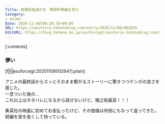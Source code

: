 ```yaml
---
Title: 劇場版鬼滅の刃　無限列車編を見た
Category:
- anime
Date: 2020-11-08T00:28:35+09:00
URL: https://asuforce.hatenablog.com/entry/2020/11/08/002835
EditURL: https://blog.hatena.ne.jp/asuforcegt/asuforce.hatenablog.com/atom/entry/26006613650152798
---
```


[:contents]

###  儚い

[f:id:asuforcegt:20201108002647j:plain]

アニメの最終話からスッとそのまま繋がるストーリーに驚きつつテンポの良さを感じた。  
一息ついた後の...  
これ以上はネタバレになるから話せないけど、猪之助最高！！！

集英社の映画に初めてお金払ったけど、その価値は何倍にもなって返ってきた。  
続編を首を長くして待っている。
